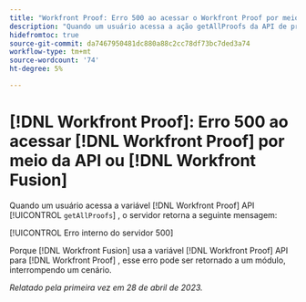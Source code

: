 ```yaml
---
title: "Workfront Proof: Erro 500 ao acessar o Workfront Proof por meio da API ou do Workfront Fusion"
description: "Quando um usuário acessa a ação getAllProofs da API de prova, o servidor de prova do Workfront retorna a mensagem: Erro interno do servidor 500"
hidefromtoc: true
source-git-commit: da7467950481dc880a88c2cc78df73bc7ded3a74
workflow-type: tm+mt
source-wordcount: '74'
ht-degree: 5%

---
```



# [!DNL Workfront Proof]: Erro 500 ao acessar [!DNL Workfront Proof] por meio da API ou [!DNL Workfront Fusion]

<!--This article is on Proof and Fusion TOCs-->

Quando um usuário acessa a variável [!DNL Workfront Proof] API [!UICONTROL `getAllProofs`] , o servidor retorna a seguinte mensagem:

[!UICONTROL Erro interno do servidor 500]

Porque [!DNL Workfront Fusion] usa a variável [!DNL Workfront Proof] API para [!DNL Workfront Proof] , esse erro pode ser retornado a um módulo, interrompendo um cenário.

_Relatado pela primeira vez em 28 de abril de 2023._

